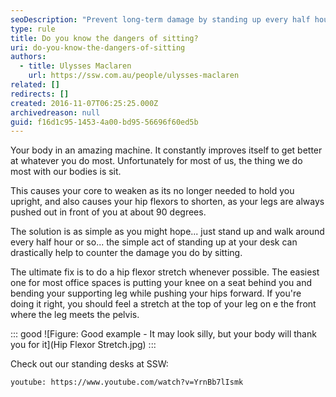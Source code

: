 ```yaml
---
seoDescription: "Prevent long-term damage by standing up every half hour and stretching your hip flexors to counteract the negative effects of sitting."
type: rule
title: Do you know the dangers of sitting?
uri: do-you-know-the-dangers-of-sitting
authors:
  - title: Ulysses Maclaren
    url: https://ssw.com.au/people/ulysses-maclaren
related: []
redirects: []
created: 2016-11-07T06:25:25.000Z
archivedreason: null
guid: f16d1c95-1453-4a00-bd95-56696f60ed5b
---
```

Your body in an amazing machine. It constantly improves itself to get better at whatever you do most. Unfortunately for most of us, the thing we do most with our bodies is sit.

<!--endintro-->

This causes your core to weaken as its no longer needed to hold you upright, and also causes your hip flexors to shorten, as your legs are always pushed out in front of you at about 90 degrees.

The solution is as simple as you might hope... just stand up and walk around every half hour or so... the simple act of standing up at your desk can drastically help to counter the damage you do by sitting.

The ultimate fix is to do a hip flexor stretch whenever possible. The easiest one for most office spaces is putting your knee on a seat behind you and bending your supporting leg while pushing your hips forward. If you're doing it right, you should feel a stretch at the top of your leg on e the front where the leg meets the pelvis.

::: good
![Figure: Good example - It may look silly, but your body will thank you for it](Hip Flexor Stretch.jpg)
:::

Check out our standing desks at SSW:

`youtube: https://www.youtube.com/watch?v=YrnBb7lIsmk`
